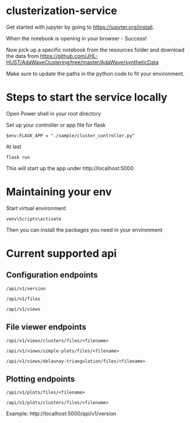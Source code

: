 # clusterization-service

Get started with jupyter by going to https://jupyter.org/install.

When the notebook is opening in your browser - Success!

Now pick up a specific notebook from the resources folder and download the data from
https://github.com/JHL-HUST/AdaWaveClustering/tree/master/AdaWave/syntheticData

Make sure to update the paths in the python code to fit your environment.


# Steps to start the service locally
Open Power shell in your root directory

Set up your controller or app file for flask 
```
$env:FLASK_APP = "./sample/cluster_controller.py"
```

At last
```
flask run
```
This will start up the app under http://localhost:5000

# Maintaining your env
Start virtual environment
```
venv\Scripts\activate
```
Then you can install the packages you need in your environment


# Current supported api

## Configuration endpoints
```
/api/v1/version

/api/v1/files

/api/v1/views
```

## File viewer endpoints
```
/api/v1/views/clusters/files/<filename>

/api/v1/views/simple-plots/files/<filename>

/api/v1/views/delaunay-triangulation/files/<filename>
```

## Plotting endpoints
```
/api/v1/plots/files/<filename>

/api/v1/plots/clusters/files/<filename>
```

Example: http://localhost:5000/api/v1/version